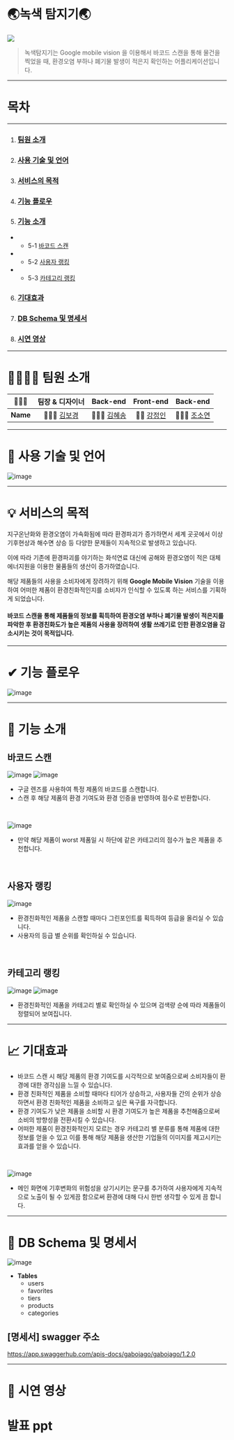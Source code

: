 # 🌏녹색 탐지기🌏
![](https://images.velog.io/images/sophia5460/post/a9077c0f-77ec-49bf-9e94-14e417732c03/image.png)
<br>
> 녹색탐지기는 Google mobile vision 을 이용해서 바코드 스캔을 통해 물건을 찍었을 때, 환경오염 부하나 폐기물 발생이 적은지 확인하는 어플리케이션입니다.
---
# 목차
---
1. ### [팀원 소개](#-팀원-소개)
2. ### [사용 기술 및 언어](#-사용-기술-및-언어)
3. ### [서비스의 목적](#-서비스의-목적)
4. ### [기능 플로우](#-기능-플로우)
5. ### [기능 소개](#-기능-소개)

- - 5-1 [바코드 스캔](#-바코드-스캔)
- - 5-2 [사용자 랭킹](#-사용자-랭킹)
- - 5-3 [카테고리 랭킹](#-카테고리-랭킹)

6. ### [기대효과](#-기대효과)
7. ### [DB Schema 및 명세서](#-DB-Schema-및-명세서)
8. ### [시연 영상](#-시연-영상)
---
# 👨‍👩‍👧‍👦 팀원 소개

|    👨‍👨‍👧    |                        팀장 & 디자이너                        |                             Back-end                              |                        Front-end                        |                             Back-end                             |
| :------: | :------------------------------------------------: | :------------------------------------------------------------: | :-----------------------------------------------: | :---------------------------------------------------------: |
| **Name** |      👩🏻‍💻 [김보경](https://github.com/bokyung29)      |            👩🏻‍💻 [김혜송](https://github.com/lauvsong)            | 👨‍💻  [강정인](https://github.com/Armalcolite) |        👩🏻‍💻 [조소연](https://github.com/algosipdahack)         |
---
# 🧨 사용 기술 및 언어
![image](https://user-images.githubusercontent.com/84591000/152622149-32958d69-ff15-4b9b-8c65-4c99f4556857.png)

---
# 💡 서비스의 목적

지구온난화와 환경오염이 가속화됨에 따라 환경파괴가 증가하면서 세계 곳곳에서 이상 기후현상과 해수면 상승 등 다양한 문제들이 지속적으로 발생하고 있습니다.

이에 따라 기존에 환경파괴를 야기하는 화석연료 대신에 공해와 환경오염이 적은 대체 에너지원을 이용한 물품들의 생산이 증가하였습니다. 

해당 제품들의 사용을 소비자에게 장려하기 위해 **Google Mobile Vision** 기술을 이용하여 어떠한 제품이 환경친화적인지를 소비자가 인식할 수 있도록 하는 서비스를 기획하게 되었습니다. 

#### 바코드 스캔을 통해 제품들의 정보를 획득하여 환경오염 부하나 폐기물 발생이 적은지를 파악한 후 환경친화도가 높은 제품의 사용을 장려하여 생활 쓰레기로 인한 환경오염을 감소시키는 것이 목적입니다. 
---

# ✔ 기능 플로우
![image](https://user-images.githubusercontent.com/84591000/152622334-1b770bab-0131-489e-88ae-cc62b9cc2c20.png)

---

# 🎨 기능 소개
## 바코드 스캔
![image](https://user-images.githubusercontent.com/84591000/152616835-123725de-f421-498d-b7bc-82b456de7ba8.png)
![image](https://user-images.githubusercontent.com/84591000/152616850-0abbc7f5-7e4f-42b4-87fc-f091ba19ebea.png)
<br>
- 구글 렌즈를 사용하여 특정 제품의 바코드를 스캔합니다.
- 스캔 후 해당 제품의 환경 기여도와 환경 인증을 반영하여 점수로 반환합니다.
<br>

![image](https://user-images.githubusercontent.com/84591000/152616920-6939eeec-ff39-4d06-9263-3660fe8321ad.png)
- 만약 해당 제품이 worst 제품일 시 하단에 같은 카테고리의 점수가 높은 제품을 추천합니다.
<br>

## 사용자 랭킹
![image](https://user-images.githubusercontent.com/84591000/152616948-b9cc3448-231d-45c5-80c0-a44eebc52b62.png)
- 환경친화적인 제품을 스캔할 때마다 그린포인트를 획득하여 등급을 올리실 수 있습니다.
- 사용자의 등급 별 순위를 확인하실 수 있습니다.
<br>

## 카테고리 랭킹
![image](https://user-images.githubusercontent.com/84591000/152617034-ffe3f26c-8c1a-4772-9461-3691828411cd.png)
![image](https://user-images.githubusercontent.com/84591000/152616998-f1badb0e-6fad-4d5b-8426-3ffedcc1efb0.png)
- 환경친화적인 제품을 카테고리 별로 확인하실 수 있으며 검색량 순에 따라 제품들이 정렬되어 보여집니다.
---
# 📈 기대효과
- 바코드 스캔 시 해당 제품의 환경 기여도를 시각적으로 보여줌으로써 소비자들이 환경에 대한 경각심을 느낄 수 있습니다.
- 환경 친화적인 제품을 소비할 때마다 티어가 상승하고, 사용자들 간의 순위가 상승하면서 환경 친화적인 제품을 소비하고 싶은 욕구를 자극합니다.
- 환경 기여도가 낮은 제품을 소비할 시 환경 기여도가 높은 제품을 추천해줌으로써 소비의 방향성을 전환시킬 수 있습니다.
- 어떠한 제품이 환경친화적인지 모르는 경우 카테고리 별 분류를 통해 제품에 대한 정보를 얻을 수 있고 이를 통해 해당 제품을 생산한 기업들의 이미지를 제고시키는 효과를 얻을 수 있습니다.
<br>

![image](https://user-images.githubusercontent.com/84591000/152617238-66ccaae2-9e68-4119-a295-83fa586102b2.png)
- 메인 화면에 기후변화의 위험성을 상기시키는 문구를 추가하여 사용자에게 지속적으로 노출이 될 수 있게끔 함으로써 환경에 대해 다시 한번 생각할 수 있게 끔 합니다.
- ---
# 🧾 DB Schema 및 명세서
![image](https://user-images.githubusercontent.com/84591000/152617402-88cafb46-626f-418b-bf63-016fddd726e1.png)
- **Tables**
    - users
    - favorites
    - tiers
    - products
    - categories

## [명세서] swagger 주소
https://app.swaggerhub.com/apis-docs/gabojago/gabojago/1.2.0
- ---
# 🎥 시연 영상


# 발표 ppt

